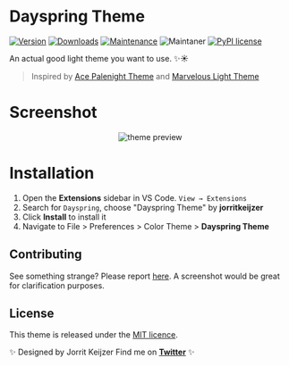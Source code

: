 # Dayspring Theme

[![Version](https://vsmarketplacebadge.apphb.com/version/JorritKeijzer.vscode-dayspring-theme.svg)](https://marketplace.visualstudio.com/items?itemName=JorritKeijzer.vscode-dayspring-theme) [![Downloads](https://img.shields.io/vscode-marketplace/d/JorritKeijzer.vscode-dayspring-theme.svg)](https://marketplace.visualstudio.com/items?itemName=JorritKeijzer.vscode-dayspring-theme) [![Maintenance](https://img.shields.io/badge/Maintained%3F-yes-green.svg)](https://GitHub.com/Naereen/StrapDown.js/graphs/commit-activity) ![Maintaner](https://img.shields.io/badge/maintainer-JorritKeijzer-blue) [![PyPI license](https://img.shields.io/pypi/l/ansicolortags.svg)](https://pypi.python.org/pypi/ansicolortags/)

An actual good light theme you want to use. ✨☀️

> Inspired by [Ace Palenight Theme](https://github.com/acestojanoski/ace-palenight) and [Marvelous Light Theme](https://github.com/christian-vogel/marvelous-light#marvelous-light-color-theme-for-visual-studio-code)

# Screenshot
<div align="center"> 

![theme preview](https://i.imgur.com/AgoROCp.png)

</div>

# Installation

1. Open the **Extensions** sidebar in VS Code. `View → Extensions`
1. Search for `Dayspring`, choose "Dayspring Theme" by **jorritkeijzer**
1. Click **Install** to install it
2. Navigate to File > Preferences > Color Theme > **Dayspring Theme**

## Contributing

See something strange? Please report [here](https://github.com/JorritKeijzer/vscode-dayspring-theme/issues). A screenshot would be great for clarification purposes.

## License

This theme is released under the [MIT licence](https://github.com/JorritKeijzer/vscode-dayspring-theme/blob/master/license.md).

✨ Designed by Jorrit Keijzer Find me on **[Twitter](https://twitter.com/jorritkeyzer)** ✨
